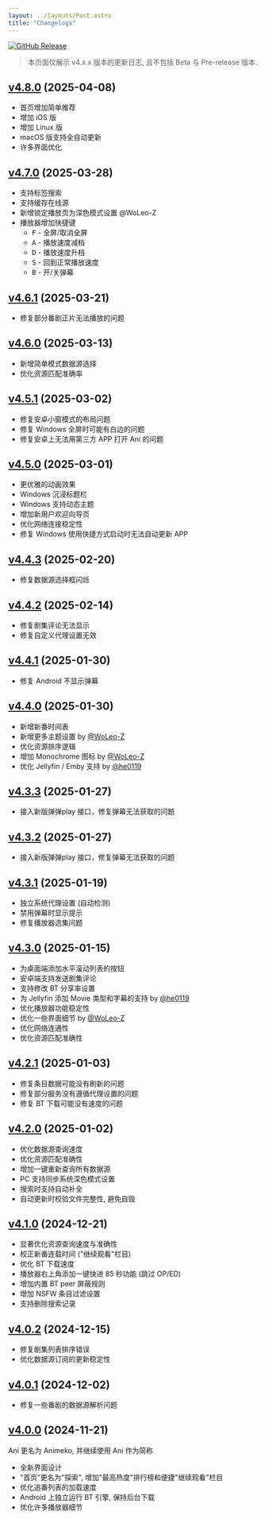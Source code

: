 ```yaml
---
layout: ../layouts/Post.astro
title: "Changelogs"
---
```


[![GitHub Release](https://img.shields.io/github/v/release/open-ani/animeko?sort=semver&display_name=tag&style=flat-square)](https://github.com/open-ani/animeko/releases/latest)

> 本页面仅展示 v4.x.x 版本的更新日志, 且不包括 Beta 与 Pre-release 版本.

## [v4.8.0](https://github.com/open-ani/animeko/releases/tag/v4.8.0) (2025-04-08)

- 首页增加简单推荐
- 增加 iOS 版
- 增加 Linux 版
- macOS 版支持全自动更新
- 许多界面优化

## [v4.7.0](https://github.com/open-ani/animeko/releases/tag/v4.7.0) (2025-03-28)

- 支持标签搜索
- 支持缓存在线源
- 新增锁定播放页为深色模式设置 @WoLeo-Z
- 播放器增加快捷键
  + <kbd>F</kbd> - 全屏/取消全屏
  + <kbd>A</kbd> - 播放速度减档
  + <kbd>D</kbd> - 播放速度升档
  + <kbd>S</kbd> - 回到正常播放速度
  + <kbd>B</kbd> - 开/关弹幕

## [v4.6.1](https://github.com/open-ani/animeko/releases/tag/v4.6.1) (2025-03-21)

- 修复部分番剧正片无法播放的问题

## [v4.6.0](https://github.com/open-ani/animeko/releases/tag/v4.6.0) (2025-03-13)

- 新增简单模式数据源选择
- 优化资源匹配准确率

## [v4.5.1](https://github.com/open-ani/animeko/releases/tag/v4.5.1) (2025-03-02)

- 修复安卓小窗模式的布局问题
- 修复 Windows 全屏时可能有白边的问题
- 修复安卓上无法用第三方 APP 打开 Ani 的问题

## [v4.5.0](https://github.com/open-ani/animeko/releases/tag/v4.5.0) (2025-03-01)

- 更优雅的动画效果
- Windows 沉浸标题栏
- Windows 支持动态主题
- 增加新用户欢迎向导页
- 优化网络连接稳定性
- 修复 Windows 使用快捷方式启动时无法自动更新 APP

## [v4.4.3](https://github.com/open-ani/animeko/releases/tag/v4.4.3) (2025-02-20)

- 修复数据源选择框闪烁

## [v4.4.2](https://github.com/open-ani/animeko/releases/tag/v4.4.2) (2025-02-14)

- 修复剧集评论无法显示
- 修复自定义代理设置无效

## [v4.4.1](https://github.com/open-ani/animeko/releases/tag/v4.4.1) (2025-01-30)

- 修复 Android 不显示弹幕

## [v4.4.0](https://github.com/open-ani/animeko/releases/tag/v4.4.0) (2025-01-30)

- 新增新番时间表
- 新增更多主题设置 by [@WoLeo-Z](https://github.com/WoLeo-Z)
- 优化资源排序逻辑
- 增加 Monochrome 图标 by [@WoLeo-Z](https://github.com/WoLeo-Z)
- 优化 Jellyfin / Emby 支持 by [@he0119](https://github.com/he0119)

## [v4.3.3](https://github.com/open-ani/animeko/releases/tag/v4.3.3) (2025-01-27)

- 接入新版弹弹play 接口，修复弹幕无法获取的问题

## [v4.3.2](https://github.com/open-ani/animeko/releases/tag/v4.3.2) (2025-01-27)

- 接入新版弹弹play 接口，修复弹幕无法获取的问题

## [v4.3.1](https://github.com/open-ani/animeko/releases/tag/v4.3.1) (2025-01-19)

- 独立系统代理设置 (自动检测)
- 禁用弹幕时显示提示
- 修复播放器选集问题

## [v4.3.0](https://github.com/open-ani/animeko/releases/tag/v4.3.0) (2025-01-15)

- 为桌面端添加水平滚动列表的按钮
- 安卓端支持发送剧集评论
- 支持修改 BT 分享率设置
- 为 Jellyfin 添加 Movie 类型和字幕的支持 by [@he0119](https://github.com/he0119)
- 优化播放器功能稳定性
- 优化一些界面细节 by [@WoLeo-Z](https://github.com/WoLeo-Z)
- 优化网络连通性
- 优化资源匹配准确性

## [v4.2.1](https://github.com/open-ani/animeko/releases/tag/v4.2.1) (2025-01-03)

- 修复条目数据可能没有刷新的问题
- 修复部分服务没有遵循代理设置的问题
- 修复 BT 下载可能没有速度的问题

## [v4.2.0](https://github.com/open-ani/animeko/releases/tag/v4.2.0) (2025-01-02)

- 优化数据源查询速度
- 优化资源匹配准确性
- 增加一键重新查询所有数据源
- PC 支持同步系统深色模式设置
- 搜索时支持自动补全
- 自动更新时校验文件完整性, 避免自毁

## [v4.1.0](https://github.com/open-ani/animeko/releases/tag/v4.1.0) (2024-12-21)

- 显著优化资源查询速度与准确性
- 校正新番连载时间 ("继续观看"栏目)
- 优化 BT 下载速度
- 播放器右上角添加一键快进 85 秒功能 (跳过 OP/ED)
- 增加内置 BT peer 屏蔽规则
- 增加 NSFW 条目过滤设置
- 支持删除搜索记录

## [v4.0.2](https://github.com/open-ani/animeko/releases/tag/v4.0.2) (2024-12-15)

- 修复剧集列表排序错误
- 优化数据源订阅的更新稳定性

## [v4.0.1](https://github.com/open-ani/animeko/releases/tag/v4.0.1) (2024-12-02)

- 修复一些番剧的数据源解析问题

## [v4.0.0](https://github.com/open-ani/animeko/releases/tag/v4.0.0) (2024-11-21)

Ani 更名为 Animeko, 并继续使用 Ani 作为简称

- 全新界面设计
- "首页"更名为"探索", 增加"最高热度"排行榜和便捷"继续观看"栏目
- 优化追番列表的加载速度
- Android 上独立运行 BT 引擎, 保持后台下载
- 优化许多播放器细节

